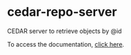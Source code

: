 # cedar-repo-server

CEDAR server to retrieve objects by @id

To access the documentation, [click here](https://github.com/metadatacenter/cedar-docs/wiki).
